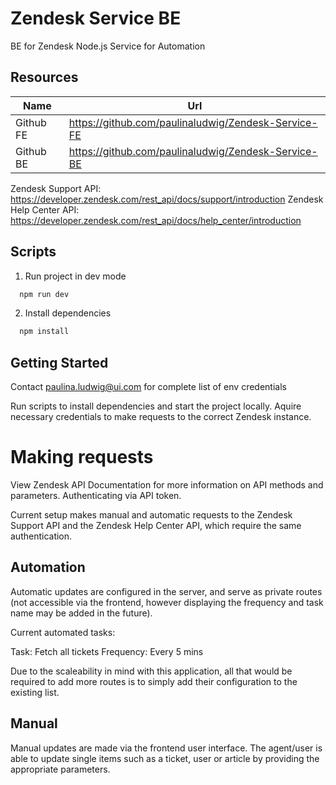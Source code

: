 # Zendesk Service BE

BE for Zendesk Node.js Service for Automation 
## Resources 

| Name                   | Url                                                          |
| ---------------------- | ------------------------------------------------------------ |
| Github FE              | https://github.com/paulinaludwig/Zendesk-Service-FE          |
| Github BE              | https://github.com/paulinaludwig/Zendesk-Service-BE          |

Zendesk Support API: https://developer.zendesk.com/rest_api/docs/support/introduction 
Zendesk Help Center API: https://developer.zendesk.com/rest_api/docs/help_center/introduction

## Scripts

1. Run project in dev mode
 ```bash
   npm run dev
   ```

2. Install dependencies 
 ```bash
   npm install
   ```

## Getting Started

Contact paulina.ludwig@ui.com for complete list of env credentials 

Run scripts to install dependencies and start the project locally. Aquire necessary credentials to make requests to the correct Zendesk instance. 

# Making requests

View Zendesk API Documentation for more information on API methods and parameters. 
Authenticating via API token.  

Current setup makes manual and automatic requests to the Zendesk Support API and the Zendesk Help Center API, which require the same authentication. 

## Automation 

Automatic updates are configured in the server, and serve as private routes (not accessible via the frontend, however displaying the frequency and task name may be added in the future). 

Current automated tasks: 

Task: Fetch all tickets
Frequency: Every 5 mins

Due to the scaleability in mind with this application, all that would be required to add more routes is to simply add their configuration to the existing list. 

## Manual 

Manual updates are made via the frontend user interface. The agent/user is able to update single items such as a ticket, user or article by providing the appropriate parameters. 

